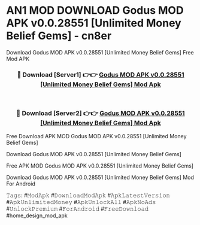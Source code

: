 # AN1 MOD DOWNLOAD Godus MOD APK v0.0.28551 [Unlimited Money Belief Gems] - cn8er
Download Godus MOD APK v0.0.28551 [Unlimited Money Belief Gems] Free Mod APK

<div align="center">
<h3>🔴 Download [Server1] 👉👉 <a href="https://apk-comot.site?title=Godus_MOD_APK_v0.0.28551_[Unlimited_Money_Belief_Gems]">Godus MOD APK v0.0.28551 [Unlimited Money Belief Gems] Mod Apk</a></h3><br>

<h3>🔴 Download [Server2] 👉👉 <a href="https://apk-comot.site?title=Godus_MOD_APK_v0.0.28551_[Unlimited_Money_Belief_Gems]">Godus MOD APK v0.0.28551 [Unlimited Money Belief Gems] Mod Apk</a></h3>
</div>


Free Download APK MOD Godus MOD APK v0.0.28551 [Unlimited Money Belief Gems]

Download Godus MOD APK v0.0.28551 [Unlimited Money Belief Gems] 

Free APK MOD Godus MOD APK v0.0.28551 [Unlimited Money Belief Gems] 

Download Godus MOD APK v0.0.28551 [Unlimited Money Belief Gems] Mod For Android

𝚃𝚊𝚐𝚜: #𝙼𝚘𝚍𝙰𝚙𝚔 #𝙳𝚘𝚠𝚗𝚕𝚘𝚊𝚍𝙼𝚘𝚍𝙰𝚙𝚔 #𝙰𝚙𝚔𝙻𝚊𝚝𝚎𝚜𝚝𝚅𝚎𝚛𝚜𝚒𝚘𝚗 #𝙰𝚙𝚔𝚄𝚗𝚕𝚒𝚖𝚒𝚝𝚎𝚍𝙼𝚘𝚗𝚎𝚢 #𝙰𝚙𝚔𝚄𝚗𝚕𝚘𝚌𝚔𝙰𝚕𝚕 #𝙰𝚙𝚔𝙽𝚘𝙰𝚍𝚜 #𝚄𝚗𝚕𝚘𝚌𝚔𝙿𝚛𝚎𝚖𝚒𝚞𝚖 #𝙵𝚘𝚛𝙰𝚗𝚍𝚛𝚘𝚒𝚍 #𝙵𝚛𝚎𝚎𝙳𝚘𝚠𝚗𝚕𝚘𝚊𝚍 #home_design_mod_apk